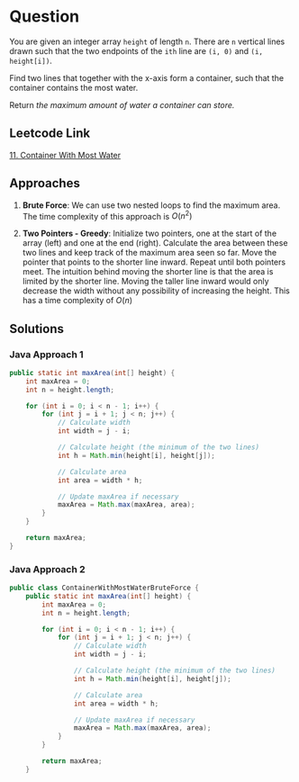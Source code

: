 # Question

You are given an integer array `height` of length `n`. There are `n` vertical lines drawn such that the two endpoints of the `ith` line are `(i, 0)` and `(i, height[i])`.

Find two lines that together with the x-axis form a container, such that the container contains the most water.

Return _the maximum amount of water a container can store._

## Leetcode Link

[11. Container With Most Water](https://leetcode.com/problems/container-with-most-water/)

## Approaches

1. **Brute Force**: We can use two nested loops to find the maximum area. The time complexity of this approach is $O(n^2)$

2. **Two Pointers - Greedy**: Initialize two pointers, one at the start of the array (left) and one at the end (right). Calculate the area between these two lines and keep track of the maximum area seen so far. Move the pointer that points to the shorter line inward. Repeat until both pointers meet. The intuition behind moving the shorter line is that the area is limited by the shorter line. Moving the taller line inward would only decrease the width without any possibility of increasing the height. This has a time complexity of $O(n)$

## Solutions

### Java Approach 1

```java
public static int maxArea(int[] height) {
    int maxArea = 0;
    int n = height.length;

    for (int i = 0; i < n - 1; i++) {
        for (int j = i + 1; j < n; j++) {
            // Calculate width
            int width = j - i;

            // Calculate height (the minimum of the two lines)
            int h = Math.min(height[i], height[j]);

            // Calculate area
            int area = width * h;

            // Update maxArea if necessary
            maxArea = Math.max(maxArea, area);
        }
    }

    return maxArea;
}
```

### Java Approach 2

```java
public class ContainerWithMostWaterBruteForce {
    public static int maxArea(int[] height) {
        int maxArea = 0;
        int n = height.length;

        for (int i = 0; i < n - 1; i++) {
            for (int j = i + 1; j < n; j++) {
                // Calculate width
                int width = j - i;

                // Calculate height (the minimum of the two lines)
                int h = Math.min(height[i], height[j]);

                // Calculate area
                int area = width * h;

                // Update maxArea if necessary
                maxArea = Math.max(maxArea, area);
            }
        }

        return maxArea;
    }
```
